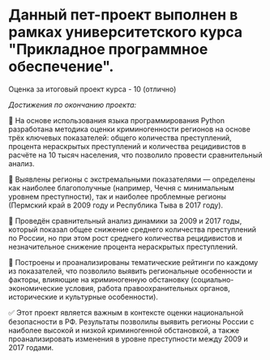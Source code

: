 # Данный пет-проект выполнен в рамках университетского курса "Прикладное программное обеспечение".

Оценка за итоговый проект курса - 10 (отлично)

_Достижения по окончанию проекта:_

📍 На основе использования языка программирования Python разработана методика оценки криминогенности регионов на основе трёх ключевых показателей: общего количества преступлений, процента нераскрытых преступлений и количества рецидивистов в расчёте на 10 тысяч населения, что позволило провести сравнительный анализ.

📍 Выявлены регионы с экстремальными показателями — определены как наиболее благополучные (например, Чечня с минимальным уровнем преступности), так и наиболее проблемные регионы (Пермский край в 2009 году и Республика Тыва в 2017 году).

📍 Проведён сравнительный анализ динамики за 2009 и 2017 годы, который показал общее снижение среднего количества преступлений по России, но при этом рост среднего количества рецидивистов и незначительное снижение процента нераскрытых преступлений.

📍 Построены и проанализированы тематические рейтинги по каждому из показателей, что позволило выявить региональные особенности и факторы, влияющие на криминогенную обстановку (социально-экономические условия, работа правоохранительных органов, исторические и культурные особенности).

✅ Этот проект является важным в контексте оценки национальной безопасности в РФ. Результаты позволилы выявить регионы России с наиболее высокой и низкой криминогенной обстановкой, а также проанализировать изменения в уровне преступности между 2009 и 2017 годами. 
